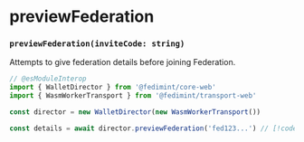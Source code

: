 # previewFederation

### `previewFederation(inviteCode: string)`

Attempts to give federation details before joining Federation.

```ts twoslash
// @esModuleInterop
import { WalletDirector } from '@fedimint/core-web'
import { WasmWorkerTransport } from '@fedimint/transport-web'

const director = new WalletDirector(new WasmWorkerTransport())

const details = await director.previewFederation('fed123...') // [!code focus]
```
